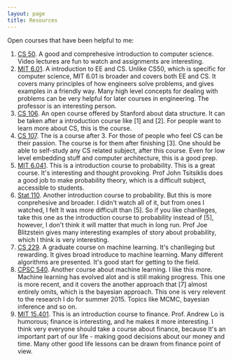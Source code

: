 ```yaml
---
layout: page
title: Resources
---
```


Open courses that have been helpful to me:

1. <a href="https://cs50.harvard.edu/" target="_blank">CS 50</a>. A good and comprehesive introduction to computer science. Video lectures are fun to watch and assignments are interesting.
2. <a href="http://ocw.mit.edu/courses/electrical-engineering-and-computer-science/6-01sc-introduction-to-electrical-engineering-and-computer-science-i-spring-2011/" target="_blan">MIT 6.01</a>. A introduction to EE and CS. Unlike CS50, which is specific for computer science, MIT 6.01 is broader and covers both EE and CS. It covers many principles of how engineers solve problems, and gives examples in a friendly way. Many high level concepts for dealing with problems can be very helpful for later courses in engineering. The professor is an interesting person.
3. <a href="https://www.youtube.com/watch?v=kMzH3tfP6f8&list=PLFE6E58F856038C69" target="_blank">CS 106</a>. An open course offered by Stanford about data structure. It can be taken after a introduction course like [1] and [2]. For people want to learn more about CS, this is the course.
4. <a href="https://www.youtube.com/view_play_list?p=9D558D49CA734A02" target="_blank">CS 107</a>. The is a course after 3. For those of people who feel CS can be their passion. The course is for them after finishing [3]. One should be able to self-study any CS related subject, after this course. Even for low level embedding stuff and computer architecture, this is a good prep.
5. <a href="http://ocw.mit.edu/courses/electrical-engineering-and-computer-science/6-041sc-probabilistic-systems-analysis-and-applied-probability-fall-2013/index.htm" target="_blank">MIT 6.041</a>. This is a introduction course to probability. This is a great course. It's interesting and thought provoking. Prof John Tsitsiklis does a good job to make probability theory, which is a difficult subject, accessible to students.
6. <a href="http://projects.iq.harvard.edu/stat110/home" target="_blank">Stat 110</a>. Another introduction course to probability. But this is more conprehesive and broader. I didn't watch all of it, but from ones I watched, I felt It was more difficult than [5]. So if you like chanlleges, take this one as the introduction course to probability instead of [5], however, I don't think it will matter that much in long run. Prof Joe Blitzstein gives many interesting examples of story about probability, which I think is very interesting.
7. <a href="https://www.youtube.com/view_play_list?p=A89DCFA6ADACE599" target="_blank">CS 229</a>. A graduate course on machine learning. It's chanlleging but rewarding. It gives broad introduce to machine learning. Many different algorithms are presented. It's good start for getting to the field.
8. <a href="http://www.cs.ubc.ca/~nando/540-2013/lectures.html" target="_black">CPSC 540</a>. Another course about machine learning. I like this more. Machine learning has evolved alot and is still making progress. This one is more recent, and it covers the another approach that [7] almost entirely omits, which is the bayesian approach. This one is very relevent to the research I do for summer 2015. Topics like MCMC, bayesian inference and so on.
9. <a href="http://ocw.mit.edu/courses/sloan-school-of-management/15-401-finance-theory-i-fall-2008/index.htm" target="_blank">MIT 15.401</a>. This is an introduction course to finance. Prof. Andrew Lo is humorous; finance is interesting, and he makes it more interesting. I think very everyone should take a course about finance, because It's an important part of our life - making good decisions about our money and time. Many other good life lessons can be drawn from finance point of view.
